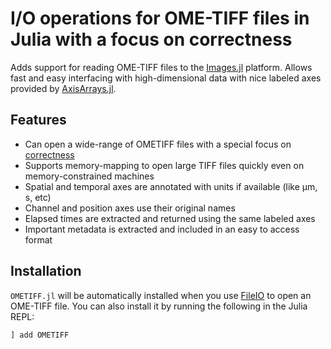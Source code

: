 # I/O operations for OME-TIFF files in Julia with a focus on correctness

Adds support for reading OME-TIFF files to the [Images.jl](https://github.com/JuliaImages/Images.jl)
platform. Allows fast and easy interfacing with high-dimensional data with nice
labeled axes provided by [AxisArrays.jl](https://github.com/JuliaImages/AxisArrays.jl).

## Features

- Can open a wide-range of OMETIFF files with a special focus on
  [correctness](https://github.com/tlnagy/OMETIFF.jl/blob/master/test/runtests.jl)
- Supports memory-mapping to open large TIFF files quickly even on
  memory-constrained machines
- Spatial and temporal axes are annotated with units if available (like μm, s, etc)
- Channel and position axes use their original names
- Elapsed times are extracted and returned using the same labeled axes
- Important metadata is extracted and included in an easy to access format

## Installation

`OMETIFF.jl` will be automatically installed when you use [FileIO](https://github.com/JuliaIO/FileIO.jl) to open an OME-TIFF file. You can also install it by running the following in the Julia REPL:

```julia
] add OMETIFF
```
